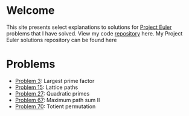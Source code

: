 # Welcome
This site presents select explanations to solutions for [Project Euler](https://projecteuler.net/) problems that I have solved.  View my code [repository](https://github.com/retiman/project-euler) here.
My Project Euler solutions repository can be found here

# Problems
- [Problem 3](/project-euler/problem-3): Largest prime factor
- [Problem 15](/project-euler/problem-15): Lattice paths
- [Problem 27](/project-euler/problem-27): Quadratic primes
- [Problem 67](/project-euler/problem-67): Maximum path sum II
- [Problem 70](/project-euler/problem-70): Totient permutation
